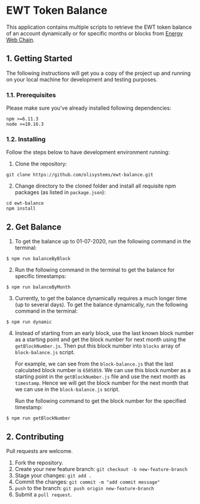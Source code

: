 # EWT Token Balance

This application contains multiple scripts to retrieve the EWT token balance of an account dynamically or for specific months or blocks from [Energy Web Chain](https://www.energyweb.org/technology/energy-web-chain/).

## 1. Getting Started

The following instructions will get you a copy of the project up and running on your local machine for development and testing purposes.

### 1.1. Prerequisites

Please make sure you've already installed following dependencies:

```
npm >=6.11.3
node >=10.16.3
```

### 1.2. Installing

Follow the steps below to have development environment running:

1. Clone the repository:

```
git clone https://github.com/olisystems/ewt-balance.git
```

2. Change directory to the cloned folder and install all requisite npm packages (as listed in `package.json`):

```
cd ewt-balance
npm install
```

## 2. Get Balance

1. To get the balance up to 01-07-2020, run the following command in the terminal:

```
$ npm run balanceByBlock
```

2. Run the following command in the terminal to get the balance for specific timestamps:

```
$ npm run balanceByMonth
```

3. Currently, to get the balance dynamically requires a much longer time (up to several days). To get the balance dynamically, run the following command in the terminal:

```
$ npm run dynamic
```

4. Instead of starting from an early block, use the last known block number as a starting point and get the block number for next month using the `getBlockNumber.js`. Then put this block number into `blocks` array of `block-balance.js` script.

   For example, we can see from the `block-balance.js` that the last calculated block number is `6505859`. We can use this block number as a starting point in the `getBlockNumber.js` file and use the next month as `timestamp`. Hence we will get the block number for the next month that we can use in the `block-balance.js` script.

   Run the following command to get the block number for the specified timestamp:

```
$ npm run getBlockNumber
```

## 2. Contributing

Pull requests are welcome.

1. Fork the repository.
2. Create your new feature branch: `git checkout -b new-feature-branch`
3. Stage your changes: `git add .`
4. Commit the changes: `git commit -m "add commit message"`
5. `push` to the branch: `git push origin new-feature-branch`
6. Submit a `pull request`.
